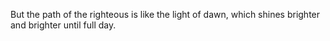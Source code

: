But the path of the righteous is like the light of dawn, which shines brighter and brighter until full day.
